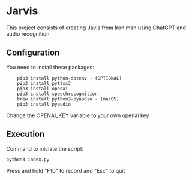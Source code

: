 # Jarvis

This project consists of creating Javis from Iron man using ChatGPT and audio recognition

## Configuration

You need to install these packages:

```
    pip3 install python-dotenv - (OPTIONAL)
    pip3 install pyttsx3
    pip3 install openai
    pip3 install speechrecognition
    brew install python3-pyaudio - (macOS)
    pip3 install pyaudio
```

Change the OPENAI_KEY variable to your own openai key

## Execution

Command to iniciate the script:

```
python3 index.py
```

Press and hold "F10" to record and "Esc" to quit